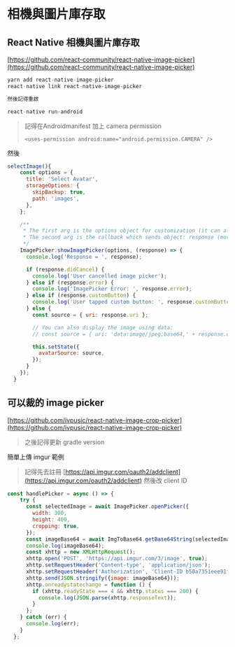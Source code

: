 # 相機與圖片庫存取

## React Native 相機與圖片庫存取

[https://github.com/react-community/react-native-image-picker](https://github.com/react-community/react-native-image-picker)

```javascript
yarn add react-native-image-picker
react-native link react-native-image-picker

然後記得重啟

react-native run-android
```

> 記得在Androidmanifest 加上 camera permission
>
> ```text
> <uses-permission android:name="android.permission.CAMERA" />
> ```

然後

```javascript
selectImage(){
    const options = {
      title: 'Select Avatar',
      storageOptions: {
        skipBackup: true,
        path: 'images',
      },
    };

    /**
     * The first arg is the options object for customization (it can also be null or omitted for default options),
     * The second arg is the callback which sends object: response (more info in the API Reference)
     */
    ImagePicker.showImagePicker(options, (response) => {
      console.log('Response = ', response);

      if (response.didCancel) {
        console.log('User cancelled image picker');
      } else if (response.error) {
        console.log('ImagePicker Error: ', response.error);
      } else if (response.customButton) {
        console.log('User tapped custom button: ', response.customButton);
      } else {
        const source = { uri: response.uri };

        // You can also display the image using data:
        // const source = { uri: 'data:image/jpeg;base64,' + response.data };

        this.setState({
          avatarSource: source,
        });
      }
    });
  }
```

## 可以裁的 image picker

[https://github.com/ivpusic/react-native-image-crop-picker](https://github.com/ivpusic/react-native-image-crop-picker)

> 之後記得更新 gradle version

簡單上傳 imgur 範例

> 記得先去註冊 [https://api.imgur.com/oauth2/addclient](https://api.imgur.com/oauth2/addclient) 然後改 client ID

```javascript
const handlePicker = async () => {
    try {
      const selectedImage = await ImagePicker.openPicker({
        width: 300,
        height: 400,
        cropping: true,
      });
      const imageBase64 = await ImgToBase64.getBase64String(selectedImage.path);
      console.log(imageBase64);
      const xhttp = new XMLHttpRequest();
      xhttp.open('POST', 'https://api.imgur.com/3/image', true);
      xhttp.setRequestHeader('Content-type', 'application/json');
      xhttp.setRequestHeader('Authorization', 'Client-ID b50a7351eee91f');
      xhttp.send(JSON.stringify({image: imageBase64}));
      xhttp.onreadystatechange = function () {
        if (xhttp.readyState === 4 && xhttp.status === 200) {
          console.log(JSON.parse(xhttp.responseText));
        }
      };
    } catch (err) {
      console.log(err);
    }
  };
```

